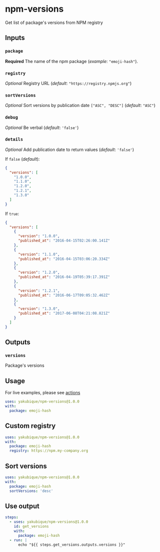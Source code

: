 # npm-versions

Get list of package's versions from NPM registry

## Inputs

### `package`

**Required** The name of the npm package (_example_: `"emoji-hash"`).

### `registry`

_Optional_ Registry URL (_default_: `"https://registry.npmjs.org"`)

### `sortVersions`

_Optional_ Sort versions by publication date `["ASC", "DESC"]` (_default_: `"ASC"`)

### `debug`

_Optional_ Be verbal (_default_: `'false'`)

### `details`

_Optional_ Add publication date to return values (_default_: `'false'`)

If `false` (_default_):

```json
{
  "versions": [
    "1.0.0",
    "1.1.0",
    "1.2.0",
    "1.2.1",
    "1.3.0"
  ]
}
```

If `true`:

```json
{
  "versions": [
    {
      "version": "1.0.0",
      "published_at": "2016-04-15T02:26:00.141Z"
    },
    {
      "version": "1.1.0",
      "published_at": "2016-04-15T03:06:20.334Z"
    },
    {
      "version": "1.2.0",
      "published_at": "2016-04-19T05:39:17.391Z"
    },
    {
      "version": "1.2.1",
      "published_at": "2016-06-17T09:05:32.462Z"
    },
    {
      "version": "1.3.0",
      "published_at": "2017-06-08T04:21:08.821Z"
    }
  ]
}
```

## Outputs

### `versions`

Package's versions

## Usage

For live examples, please see [actions](https://github.com/yakubique/npm-versions/actions/workflows/test-myself.yaml)

```yaml
uses: yakubique/npm-versions@1.0.0
with:
  package: emoji-hash
```

## Custom registry

```yaml
uses: yakubique/npm-versions@1.0.0
with:
  package: emoji-hash
  registry: https://npm.my-company.org
```

## Sort versions

```yaml
uses: yakubique/npm-versions@1.0.0
with:
  package: emoji-hash
  sortVersions: 'desc'
```

## Use output

```yaml
steps:
  - uses: yakubique/npm-versions@1.0.0
    id: get_versions
    with:
      package: emoji-hash
  - run: |
      echo "${{ steps.get_versions.outputs.versions }}"
```
